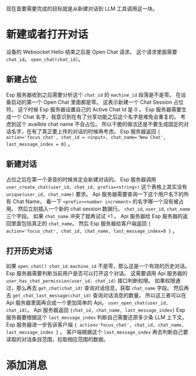 现在首要需要完成的目标就是从新建对话到 LLM 工具调用这一块。

# 新建或者打开对话
设备的 Websocket Hello 结束之后是 Open Chat 请求。
这个请求里面需要 `chat_id`。
`open_chat(chat_id)`。

## 新建占位
Esp 服务器收到之后需要分析这个 `chat_id` 的 `machine_id` 段落是不是零。
在设备启动的第一个 Open Chat 里面都是零。
这表示新建一个 Chat Session 占位符。
这个时候 Esp 服务器设置自己的 Active Chat Id 是 0 。
Esp 服务器需要生成一个 Chat 名字，我意识到在有了分享功能之后这个名字是难免会重复的。
考虑到这个 availble chat name 不会占位。
所以干脆的做法还是不要生成固定的对话名字，在有了真正要上传的对话的时候再考虑。
Esp 服务器返回 `{ action='focus_chat', chat_id = <input>, chat_name='New Chat', last_message_index = 0}` 。

## 新建对话
占位之后在第一个录音的时候肯定会新建对话的。
Esp 服务器调用 `user_create_chat(user_id, chat_id, prefix=<string>)` 
这个表格上其实没有 `unique(user_id, chat_name)` 要求。
Api 服务器需要查询一下这个用户名下的所有 Chat Name，
看一下 `<prefix><number increment>` 的名字哪一个没有被占用。
然后立刻插入一个新的 chat session 数据行。
`chat_id`, `user_id`, `chat_name` 三个字段。
如果 `chat_name` 冲突了就再试试 +1 。
Api 服务器给 Esp 服务器的返回里面包括真正的 `chat_name`。
然后 Esp 服务器给客户端返回 `{ action='focus_chat', chat_id, chat_name, last_message_index=0 }` 。

## 打开历史对话
如果 `open_chat() chat_id.machine_id` 不是零，那么这是一个有效的历史对话。
Esp 服务器需要判断当前用户是否可以打开这个对话。
这需要调用 Api 服务器的 `user_has_chat_permission(user_id, chat_id)` 接口判断权限。
如果权限通过，那么再去 `get_chat(chat_id)` 查询对话信息，获取 `chat_name` 字段。
然后再去 `get_chat_last_message(chat_id)` 查询对话消息的数量。
所以这三者可以在 Api 服务器里面再合成一个更加简单的 Api。
`user_open_chat(user_id, chat_id)`。
Api 服务器返回 `{chat_id, chat_name, last_message_index}` 
Esp 服务器要根据这个 `last_message_index` 判断自己需要还原多少条 LLM 上下文。
Esp 服务器进一步告诉客户端 `{ action='focus_chat', chat_id, chat_name, last_message_index }` 。
客户端根据这个 `last_message_index` 再去判断自己要读取的对话条目范围，拉取相应范围的数据。

# 添加消息


